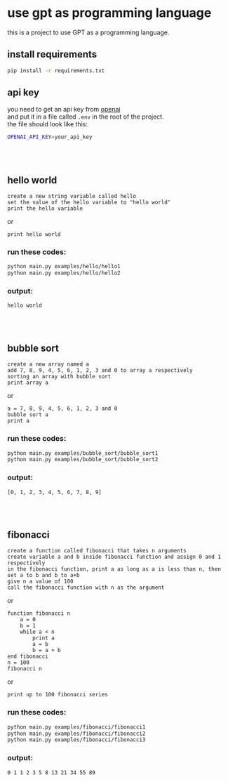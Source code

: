# use gpt as programming language

this is a project to use GPT as a programming language.

## install requirements
```bash
pip install -r requirements.txt
```

## api key
you need to get an api key from [openai](https://openai.com/)<br>
and put it in a file called `.env` in the root of the project.<br>
the file should look like this:
```bash
OPENAI_API_KEY=your_api_key
```

<br><br>

## hello world
```
create a new string variable called hello
set the value of the hello variable to "hello world"
print the hello variable
```
or
```
print hello world
```
### run these codes:
```bash
python main.py examples/hello/hello1
python main.py examples/hello/hello2
```
### output:
```
hello world
```

<br><br>

## bubble sort
```
create a new array named a
add 7, 8, 9, 4, 5, 6, 1, 2, 3 and 0 to array a respectively
sorting an array with bubble sort
print array a
```
or
```
a = 7, 8, 9, 4, 5, 6, 1, 2, 3 and 0
bubble sort a
print a
```
### run these codes:
```bash
python main.py examples/bubble_sort/bubble_sort1
python main.py examples/bubble_sort/bubble_sort2
```
### output:
```
[0, 1, 2, 3, 4, 5, 6, 7, 8, 9]
```

<br><br>

## fibonacci
```
create a function called fibonacci that takes n arguments
create variable a and b inside fibonacci function and assign 0 and 1 respectively
in the fibonacci function, print a as long as a is less than n, then set a to b and b to a+b
give n a value of 100
call the fibonacci function with n as the argument
```
or
```
function fibonacci n
    a = 0
    b = 1
    while a < n
        print a
        a = b
        b = a + b
end fibonacci
n = 100
fibonacci n
```
or
```
print up to 100 fibonacci series
```
### run these codes:
```bash
python main.py examples/fibonacci/fibonacci1
python main.py examples/fibonacci/fibonacci2
python main.py examples/fibonacci/fibonacci3
```
### output:
```
0 1 1 2 3 5 8 13 21 34 55 89
```
